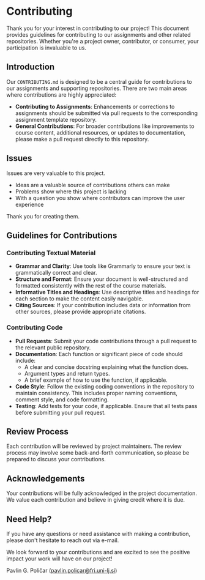 # Contributing

Thank you for your interest in contributing to our project! This document provides guidelines for contributing to our assignments and other related repositories. Whether you're a project owner, contributor, or consumer, your participation is invaluable to us.

## Introduction

Our `CONTRIBUTING.md` is designed to be a central guide for contributions to our assignments and supporting repositories. There are two main areas where contributions are highly appreciated:

- **Contributing to Assignments**: Enhancements or corrections to assignments should be submitted via pull requests to the corresponding assignment template repository.
- **General Contributions**: For broader contributions like improvements to course content, additional resources, or updates to documentation, please make a pull request directly to this repository.

## Issues

Issues are very valuable to this project.

  - Ideas are a valuable source of contributions others can make
  - Problems show where this project is lacking
  - With a question you show where contributors can improve the user
    experience

Thank you for creating them.

## Guidelines for Contributions

### Contributing Textual Material

- **Grammar and Clarity**: Use tools like Grammarly to ensure your text is grammatically correct and clear.
- **Structure and Format**: Ensure your document is well-structured and formatted consistently with the rest of the course materials.
- **Informative Titles and Headings**: Use descriptive titles and headings for each section to make the content easily navigable.
- **Citing Sources**: If your contribution includes data or information from other sources, please provide appropriate citations.

### Contributing Code

- **Pull Requests**: Submit your code contributions through a pull request to the relevant public repository.
- **Documentation**: Each function or significant piece of code should include:
  - A clear and concise docstring explaining what the function does.
  - Argument types and return types.
  - A brief example of how to use the function, if applicable.
- **Code Style**: Follow the existing coding conventions in the repository to maintain consistency. This includes proper naming conventions, comment style, and code formatting.
- **Testing**: Add tests for your code, if applicable. Ensure that all tests pass before submitting your pull request.

## Review Process

Each contribution will be reviewed by project maintainers. The review process may involve some back-and-forth communication, so please be prepared to discuss your contributions.

## Acknowledgements

Your contributions will be fully acknowledged in the project documentation. We value each contribution and believe in giving credit where it is due.

## Need Help?

If you have any questions or need assistance with making a contribution, please don't hesitate to reach out via e-mail.

We look forward to your contributions and are excited to see the positive impact your work will have on our project!

Pavlin G. Poličar
(pavlin.policar@fri.uni-lj.si)

